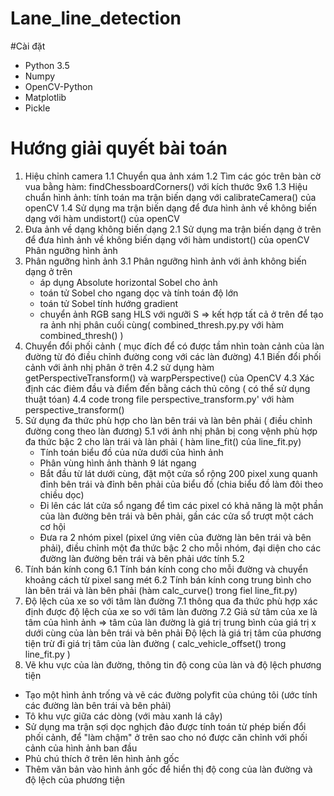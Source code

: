 # Lane_line_detection
#Cài đặt 
* Python 3.5
* Numpy
* OpenCV-Python
* Matplotlib
* Pickle


# Hướng giải quyết bài toán
1. Hiệu chỉnh camera
  1.1 Chuyển qua ảnh xám
  1.2 Tìm các góc trên bàn cờ vua bằng hàm: findChessboardCorners() với kích thước 9x6
  1.3 Hiệu chuẩn hình ảnh: tính toán ma trận biến dạng với calibrateCamera() của openCV
  1.4 Sử dụng ma trận biến dạng để đưa hình ảnh về không biến dạng với hàm undistort() của openCV
2. Đưa ảnh về dạng không biến dạng
  2.1 Sử dụng ma trận biến dạng ở trên để đưa hình ảnh về không biến dạng với hàm undistort() của openCV Phân ngưỡng hình ảnh 
3. Phân ngưỡng hình ảnh
  3.1 Phân ngưỡng hình ảnh với ảnh không biến dạng ở trên 
    * áp dụng Absolute horizontal Sobel cho ảnh 
    * toán tử Sobel cho ngang dọc và tính toán độ lớn
    * toán tử Sobel tính hướng gradient 
    * chuyển ảnh RGB sang HLS với ngưỡi S
    => kết hợp tất cả ở trên để tạo ra ảnh nhị phân cuối cùng(  combined_thresh.py.py với hàm combined_thresh() )
4. Chuyển đổi phối cảnh  ( mục đích để có được tầm nhìn toàn cảnh của làn đường từ đó điều chỉnh đường cong với các làn đường) 
  4.1 Biến đổi phối cảnh với ảnh nhị phân ở trên 
  4.2 sử dụng hàm getPerspectiveTransform() và warpPerspective() của OpenCV 
  4.3 Xác định các điẻm đầu và điểm đến bằng cách thủ công  ( có thể sử dụng thuật tóan) 
  4.4 code trong file perspective_transform.py' với hàm perspective_transform()
5. Sử dụng đa thức phù hợp cho làn bên trái và làn bên phải ( điều chỉnh đường cong theo làn đương) 
  5.1 với ảnh nhị phân bị cong vệnh phù hợp đa thức bậc 2 cho làn trái và làn phải ( hàm line_fit() của line_fit.py)
     * Tính toán biểu đồ của nửa dưới của hình ảnh
     * Phân vùng hình ảnh thành 9 lát ngang
     * Bắt đầu từ lát dưới cùng, đặt một cửa sổ rộng 200 pixel xung quanh đỉnh bên trái và đỉnh bên phải của biểu đồ (chia biểu đồ làm đôi theo chiều dọc)
     * Đi lên các lát cửa sổ ngang để tìm các pixel có khả năng là một phần của làn đường bên trái và bên phải, gần các cửa sổ trượt một cách cơ hội
     * Đưa ra 2 nhóm pixel (pixel ứng viên của đường làn bên trái và bên phải), điều chỉnh một đa thức bậc 2 cho mỗi nhóm, 
       đại diện cho các đường làn đường bên trái và bên phải ước tính
  5.2 
6. Tính bán kính cong 
  6.1 Tính bán kính cong cho mỗi đường và chuyển khoảng cách từ pixel sang mét 
  6.2 Tính bán kính cong trung bình cho làn bên trái và làn bên phải (hàm calc_curve() trong fiel line_fit.py)
7. Độ lệch của xe so với tâm làn đường
  7.1 thông qua đa thức phù hợp xác định được độ lệch của xe so với tâm làn đường
  7.2 Giả sử tâm của xe là tâm của hình ảnh => tâm của làn đường là giá trị trung bình của giá trị x dưới cùng của làn bên trái và bên phải 
      Độ lệch là giá trị tâm của phương tiện trừ đi giá trị tâm của làn đường ( calc_vehicle_offset() trong line_fit.py )
8. Vẽ khu vực của làn đường, thông tin độ cong của làn và độ lệch phương tiện
  * Tạo một hình ảnh trống và vẽ các đường polyfit của chúng tôi (ước tính các đường làn bên trái và bên phải)
  * Tô khu vực giữa các dòng (với màu xanh lá cây)
  * Sử dụng ma trận sợi dọc nghịch đảo được tính toán từ phép biến đổi phối cảnh, để "làm chậm" ở trên sao cho nó được căn chỉnh với phối cảnh của hình ảnh ban  đầu
  * Phủ chú thích ở trên lên hình ảnh gốc
  * Thêm văn bản vào hình ảnh gốc để hiển thị độ cong của làn đường và độ lệch của phương tiện
